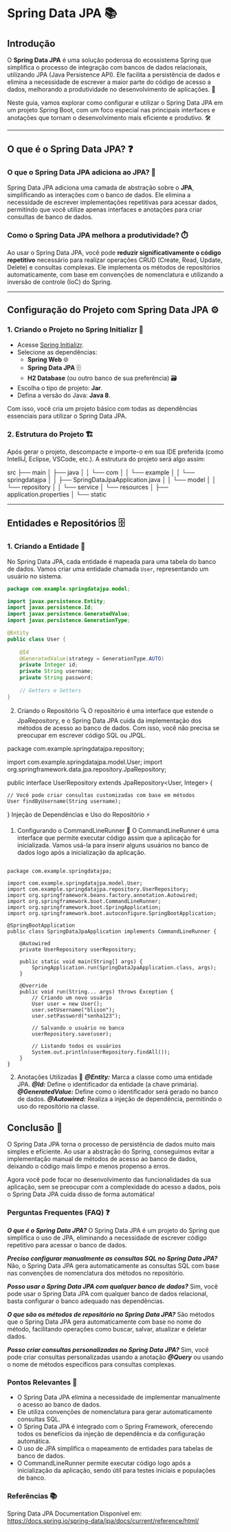 # Spring Data JPA 📚

## Introdução

O **Spring Data JPA** é uma solução poderosa do ecossistema Spring que simplifica o processo de integração com bancos de dados relacionais, utilizando JPA (Java Persistence API). Ele facilita a persistência de dados e elimina a necessidade de escrever a maior parte do código de acesso a dados, melhorando a produtividade no desenvolvimento de aplicações. 🚀

Neste guia, vamos explorar como configurar e utilizar o Spring Data JPA em um projeto Spring Boot, com um foco especial nas principais interfaces e anotações que tornam o desenvolvimento mais eficiente e produtivo. 🛠️

---

## O que é o Spring Data JPA? ❓

### O que o Spring Data JPA adiciona ao JPA? 🔧

Spring Data JPA adiciona uma camada de abstração sobre o **JPA**, simplificando as interações com o banco de dados. Ele elimina a necessidade de escrever implementações repetitivas para acessar dados, permitindo que você utilize apenas interfaces e anotações para criar consultas de banco de dados.

### Como o Spring Data JPA melhora a produtividade? ⏱️

Ao usar o Spring Data JPA, você pode **reduzir significativamente o código repetitivo** necessário para realizar operações CRUD (Create, Read, Update, Delete) e consultas complexas. Ele implementa os métodos de repositórios automaticamente, com base em convenções de nomenclatura e utilizando a inversão de controle (IoC) do Spring.

---

## Configuração do Projeto com Spring Data JPA ⚙️

### 1. Criando o Projeto no Spring Initializr 🌱

- Acesse [Spring Initializr](https://start.spring.io/).
- Selecione as dependências:
  - **Spring Web** 🌐
  - **Spring Data JPA** 🗄️
  - **H2 Database** (ou outro banco de sua preferência) 🗃️
- Escolha o tipo de projeto: **Jar**.
- Defina a versão do Java: **Java 8**.

Com isso, você cria um projeto básico com todas as dependências essenciais para utilizar o Spring Data JPA.

### 2. Estrutura do Projeto 🏗️

Após gerar o projeto, descompacte e importe-o em sua IDE preferida (como IntelliJ, Eclipse, VSCode, etc.). A estrutura do projeto será algo assim:

src ├── main │ ├── java │ │ └── com │ │ └── example │ │ └── springdatajpa │ │ ├── SpringDataJpaApplication.java │ │ └── model │ │ └── repository │ │ └── service │ └── resources │ ├── application.properties │ └── static



---

## Entidades e Repositórios 🗄️

### 1. Criando a Entidade 📝

No Spring Data JPA, cada entidade é mapeada para uma tabela do banco de dados. Vamos criar uma entidade chamada `User`, representando um usuário no sistema.

```java
package com.example.springdatajpa.model;

import javax.persistence.Entity;
import javax.persistence.Id;
import javax.persistence.GeneratedValue;
import javax.persistence.GenerationType;

@Entity
public class User {
    
    @Id
    @GeneratedValue(strategy = GenerationType.AUTO)
    private Integer id;
    private String username;
    private String password;
    
    // Getters e Setters
}
```

2. Criando o Repositório 🔍
O repositório é uma interface que estende o JpaRepository, e o Spring Data JPA cuida da implementação dos métodos de acesso ao banco de dados. Com isso, você não precisa se preocupar em escrever código SQL ou JPQL.

package com.example.springdatajpa.repository;

import com.example.springdatajpa.model.User;
import org.springframework.data.jpa.repository.JpaRepository;

public interface UserRepository extends JpaRepository<User, Integer> {
    
    // Você pode criar consultas customizadas com base em métodos
    User findByUsername(String username);
}
Injeção de Dependências e Uso do Repositório ⚡
1. Configurando o CommandLineRunner 🚀
O CommandLineRunner é uma interface que permite executar código assim que a aplicação for inicializada. Vamos usá-la para inserir alguns usuários no banco de dados logo após a inicialização da aplicação.

```

package com.example.springdatajpa;

import com.example.springdatajpa.model.User;
import com.example.springdatajpa.repository.UserRepository;
import org.springframework.beans.factory.annotation.Autowired;
import org.springframework.boot.CommandLineRunner;
import org.springframework.boot.SpringApplication;
import org.springframework.boot.autoconfigure.SpringBootApplication;

@SpringBootApplication
public class SpringDataJpaApplication implements CommandLineRunner {

    @Autowired
    private UserRepository userRepository;

    public static void main(String[] args) {
        SpringApplication.run(SpringDataJpaApplication.class, args);
    }

    @Override
    public void run(String... args) throws Exception {
        // Criando um novo usuário
        User user = new User();
        user.setUsername("blison");
        user.setPassword("senha123");

        // Salvando o usuário no banco
        userRepository.save(user);

        // Listando todos os usuários
        System.out.println(userRepository.findAll());
    }
}
```


2. Anotações Utilizadas 📌
***@Entity:*** Marca a classe como uma entidade JPA.
***@Id:*** Define o identificador da entidade (a chave primária).
***@GeneratedValue:*** Define como o identificador será gerado no banco de dados.
***@Autowired:*** Realiza a injeção de dependência, permitindo o uso do repositório na classe.

## Conclusão 🎯
O Spring Data JPA torna o processo de persistência de dados muito mais simples e eficiente. Ao usar a abstração do Spring, conseguimos evitar a implementação manual de métodos de acesso ao banco de dados, deixando o código mais limpo e menos propenso a erros.

Agora você pode focar no desenvolvimento das funcionalidades da sua aplicação, sem se preocupar com a complexidade do acesso a dados, pois o Spring Data JPA cuida disso de forma automática!

### Perguntas Frequentes (FAQ) ❓

***O que é o Spring Data JPA?***
O Spring Data JPA é um projeto do Spring que simplifica o uso de JPA, eliminando a necessidade de escrever código repetitivo para acessar o banco de dados.

***Preciso configurar manualmente as consultas SQL no Spring Data JPA?*** 
Não, o Spring Data JPA gera automaticamente as consultas SQL com base nas convenções de nomenclatura dos métodos no repositório.

***Posso usar o Spring Data JPA com qualquer banco de dados?*** 
Sim, você pode usar o Spring Data JPA com qualquer banco de dados relacional, basta configurar o banco adequado nas dependências.

***O que são os métodos de repositório no Spring Data JPA?*** 
São métodos que o Spring Data JPA gera automaticamente com base no nome do método, facilitando operações como buscar, salvar, atualizar e deletar dados.

***Posso criar consultas personalizadas no Spring Data JPA?*** 
Sim, você pode criar consultas personalizadas usando a anotação ***@Query*** ou usando o nome de métodos específicos para consultas complexas.

### Pontos Relevantes 📌
- O Spring Data JPA elimina a necessidade de implementar manualmente o acesso ao banco de dados.
- Ele utiliza convenções de nomenclatura para gerar automaticamente consultas SQL.
- O Spring Data JPA é integrado com o Spring Framework, oferecendo todos os benefícios da injeção de dependência e da configuração automática.
- O uso de JPA simplifica o mapeamento de entidades para tabelas de banco de dados.
- O CommandLineRunner permite executar código logo após a inicialização da aplicação, sendo útil para testes iniciais e populações de banco.

### Referências 📚
Spring Data JPA Documentation
Disponível em: https://docs.spring.io/spring-data/jpa/docs/current/reference/html/

